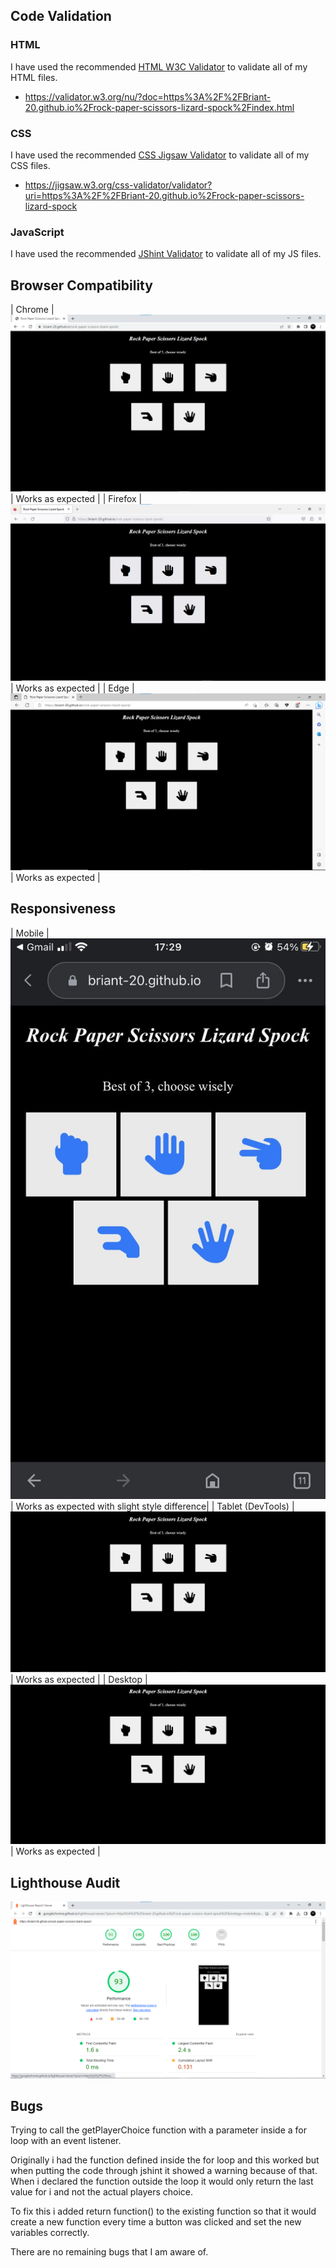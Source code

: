 ## Code Validation

### HTML

I have used the recommended [HTML W3C Validator](https://validator.w3.org) to validate all of my HTML files.

- https://validator.w3.org/nu/?doc=https%3A%2F%2FBriant-20.github.io%2Frock-paper-scissors-lizard-spock%2Findex.html

### CSS

I have used the recommended [CSS Jigsaw Validator](https://jigsaw.w3.org/css-validator) to validate all of my CSS files.

- https://jigsaw.w3.org/css-validator/validator?uri=https%3A%2F%2FBriant-20.github.io%2Frock-paper-scissors-lizard-spock

### JavaScript

I have used the recommended [JShint Validator](https://jshint.com) to validate all of my JS files.

## Browser Compatibility

| Chrome | ![screenshot](documentation/chrome.png) | Works as expected |
| Firefox | ![screenshot](documentation/firefox.png) | Works as expected |
| Edge | ![screenshot](documentation/edge.png) | Works as expected |

## Responsiveness

| Mobile | ![screenshot](documentation/mobile.jpg) | Works as expected with slight style difference|
| Tablet (DevTools) | ![screenshot](documentation/tablet.png) | Works as expected |
| Desktop | ![screenshot](documentation/desktop.png) | Works as expected |

## Lighthouse Audit

![screenshot](documentation/lighthouse.png)

## Bugs

Trying to call the getPlayerChoice function with a parameter inside a for loop with an event listener. 

Originally i had the function defined inside the for loop and this worked but when putting the code through jshint it showed a warning because of that. When i declared the function outside the loop it would only return the last value for i and not the actual players choice. 

To fix this i added return function() to the existing function so that it would create a new function every time a button was clicked and set the new variables correctly.

There are no remaining bugs that I am aware of.


